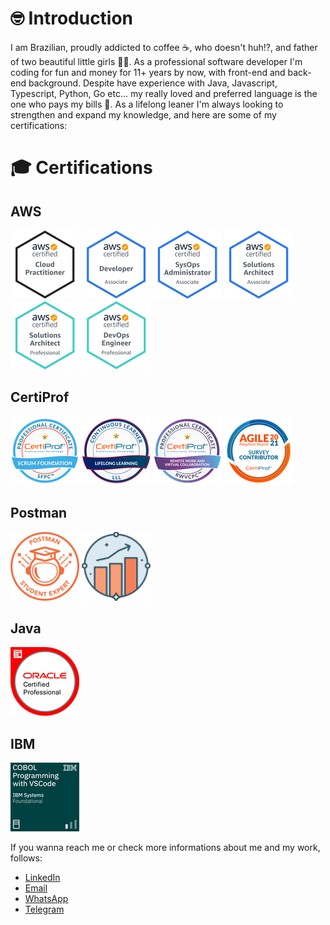 # 🤓 Introduction 
I am Brazilian, proudly addicted to coffee ☕, who doesn't huh!?, and father of two beautiful little girls 👶👧. As a professional software developer I'm coding for fun and money for 11+ years by now, with front-end and back-end background. Despite have experience with Java, Javascript, Typescript, Python, Go etc... my really loved and preferred language is the one who pays my bills 🤭. As a lifelong leaner I'm always looking to strengthen and expand my knowledge, and here are some of my certifications:


# 🎓 Certifications
## AWS
![1.png](./badges/aws/1.png)
![2.png](./badges/aws/2.png)
![3.png](./badges/aws/3.png)
![4.png](./badges/aws/4.png)
![5.png](./badges/aws/5.png)
![6.png](./badges/aws/6.png)

## CertiProf
![1.png](./badges/certiprof/1.png)
![2.png](./badges/certiprof/2.png)
![3.png](./badges/certiprof/3.png)
![4.png](./badges/certiprof/4.png)

## Postman
![postman-student-expert.png](./badges/postman/1.png)
![Postman APi Adoption](./badges/postman/2.png)

## Java
![1.png](./badges/java/1.png)

## IBM
![1.png](./badges/ibm/1.png)


If you wanna reach me or check more informations about me and my work, follows:
- [LinkedIn](https://www.linkedin.com/in/davidarchanjo/)
- [Email](mailto:david.archanjoybr@gmail.com)
- [WhatsApp](https://api.whatsapp.com/send?phone=5511976375264)
- [Telegram](https://t.me/davidarchanjo)
